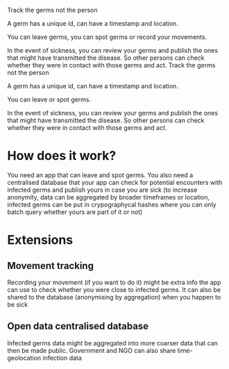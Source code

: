 Track the germs not the person

A germ has a unique id, can have a timestamp and location.

You can leave germs, you can spot germs or record your movements.

In the event of sickness, you can review your germs and publish the ones that might have transmitted the disease. 
So other persons can check whether they were in contact with those germs and act.
Track the germs not the person

A germ has a unique id, can have a timestamp and location.

You can leave or spot germs.

In the event of sickness, you can review your germs and publish the ones that might have transmitted the disease. So other persons can check whether they were in contact with those germs and act.

# How does it work?

You need an app that can leave and spot germs. You also need a centralised database that your app can check for potential encounters with infected germs and publish yours in case you are sick (to increase anonymity, data can be aggregated by broader timeframes or location, infected germs can be put in crypographycal hashes where you can only batch query whether yours are part of it or not)

# Extensions

## Movement tracking

Recording your movement (if you want to do it) might be extra info the app can use to check whether you were close to infected germs. It can also be shared to the database (anonymising by aggregation) when you happen to be sick

## Open data centralised database

Infected germs data might be aggregated into more coarser data that can then be made public. Government and NGO can also share time-geolocation infection data
